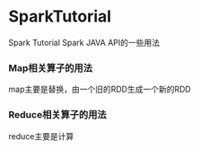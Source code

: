 # SparkTutorial
Spark Tutorial Spark JAVA API的一些用法

### Map相关算子的用法

map主要是替换，由一个旧的RDD生成一个新的RDD

### Reduce相关算子的用法

reduce主要是计算
